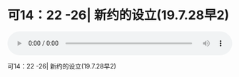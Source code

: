 # 可14：22 -26| 新约的设立(19.7.28早2)

<audio style="width: 100%;" preload="false" controls controlslist="nodownload"><source src="http://file.simai.life/audio/mp3/old/27595.mp3" type="audio/mpeg">Your browser does not support the audio element.</audio>


<p>可14：22 -26| 新约的设立(19.7.28早2)</p>